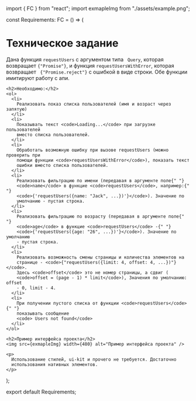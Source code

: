 import { FC } from "react";
import exmapleImg from "./assets/example.png";

const Requirements: FC = () => (
  <div>
    <h1>Техническое задание</h1>
    <p>
      Дана функция <code>requestUsers</code> с аргументом типа
      <code> Query</code>, которая возвращает <code>{"Promise<User[]>"}</code>,
      и функция <code>requestUsersWithError</code>, которая возвращает
      <code> {"Promise.reject<string>"}</code> c ошибкой в виде строки. Обе
      функции имитируют работу с апи.
    </p>

    <h2>Необходимо:</h2>
    <ol>
      <li>
        Реализовать показ списка пользователей (имя и возраст через запятую)
      </li>
      <li>
        Показывать текст <code>Loading...</code> при загрузке пользователей
        вместо списка пользователей.
      </li>
      <li>
        Обработать возможную ошибку при вызове requestUsers (можно проверить при
        помощи функции <code>requestUsersWithError</code>), показать текст
        ошибки вместо списка пользователей.
      </li>
      <li>
        Реализовать фильтрацию по имени (передавая в аргументе поле{" "}
        <code>name</code> в функцие <code>requestUsers</code>, например:{" "}
        <code>{'requestUsers({name: "Jack", ...})'}</code>). Значение по
        умолчанию - пустая строка.
      </li>
      <li>
        Реализовать фильтрацию по возрасту (передавая в аргументе поле{" "}
        <code>age</code> в функцие <code>requestUsers</code> -{" "}
        <code>{'requestUsers({age: "26", ...})'}</code>). Значение по умолчанию
        - пустая строка.
      </li>
      <li>
        Реализовать возможность смены страницы и количества элементов на
        странице - <code>{"requestUsers({limit: 4, offset: 4, ...})"}</code>.
        Здесь <code>offset</code> это не номер страницы, а сдвиг (
        <code>offset = (page - 1) * limit</code>), Значения по умолчанию: offset
        - 0, limit - 4.
      </li>
      <li>
        При получении пустого списка от функции <code>requestUsers</code>{" "}
        показывать сообщение
        <code> Users not found</code>
      </li>
    </ol>

    <h2>Пример интерфейса проекта</h2>
    <img src={exmapleImg} width={480} alt="Пример интерфейса проекта" />

    <p>
      Использование стилей, ui-kit и прочего не требуется. Достаточно
      использования нативных элементов.
    </p>
  </div>
);

export default Requirements;
